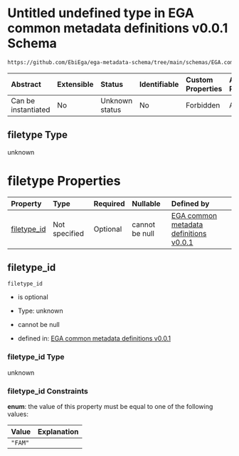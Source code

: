 # Untitled undefined type in EGA common metadata definitions v0.0.1 Schema

```txt
https://github.com/EbiEga/ega-metadata-schema/tree/main/schemas/EGA.common-definitions.json#/definitions/filename-filetype-pattern-check/anyOf/20/properties/filetype
```



| Abstract            | Extensible | Status         | Identifiable | Custom Properties | Additional Properties | Access Restrictions | Defined In                                                                                |
| :------------------ | :--------- | :------------- | :----------- | :---------------- | :-------------------- | :------------------ | :---------------------------------------------------------------------------------------- |
| Can be instantiated | No         | Unknown status | No           | Forbidden         | Allowed               | none                | [EGA.common-definitions.json*](../out/EGA.common-definitions.json "open original schema") |

## filetype Type

unknown

# filetype Properties

| Property                    | Type          | Required | Nullable       | Defined by                                                                                                                                                                                                                                                                                                                                                                            |
| :-------------------------- | :------------ | :------- | :------------- | :------------------------------------------------------------------------------------------------------------------------------------------------------------------------------------------------------------------------------------------------------------------------------------------------------------------------------------------------------------------------------------ |
| [filetype_id](#filetype_id) | Not specified | Optional | cannot be null | [EGA common metadata definitions v0.0.1](ega-2-definitions-check-filetype-checks-based-on-its-filename-anyof-fam-filename-pattern-check-properties-filetype-properties-filetype_id.md "https://github.com/EbiEga/ega-metadata-schema/tree/main/schemas/EGA.common-definitions.json#/definitions/filename-filetype-pattern-check/anyOf/20/properties/filetype/properties/filetype_id") |

## filetype_id



`filetype_id`

*   is optional

*   Type: unknown

*   cannot be null

*   defined in: [EGA common metadata definitions v0.0.1](ega-2-definitions-check-filetype-checks-based-on-its-filename-anyof-fam-filename-pattern-check-properties-filetype-properties-filetype_id.md "https://github.com/EbiEga/ega-metadata-schema/tree/main/schemas/EGA.common-definitions.json#/definitions/filename-filetype-pattern-check/anyOf/20/properties/filetype/properties/filetype_id")

### filetype_id Type

unknown

### filetype_id Constraints

**enum**: the value of this property must be equal to one of the following values:

| Value   | Explanation |
| :------ | :---------- |
| `"FAM"` |             |
